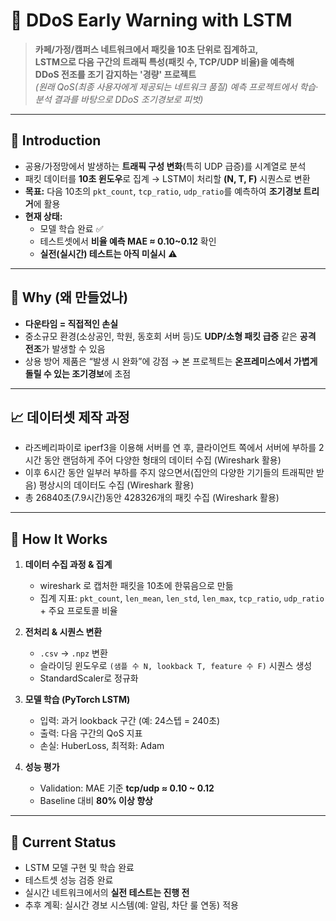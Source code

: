 # 📡 DDoS Early Warning with LSTM

> **카페/가정/캠퍼스 네트워크에서 패킷을 10초 단위로 집계하고,  
> LSTM으로 다음 구간의 트래픽 특성(패킷 수, TCP/UDP 비율)을 예측해  
> DDoS 전조를 조기 감지하는 '경량' 프로젝트**  
> *(원래 QoS(최종 사용자에게 제공되는 네트워크 품질) 예측 프로젝트에서 학습·분석 결과를 바탕으로 DDoS 조기경보로 피벗)*

---

## 🔎 Introduction
- 공용/가정망에서 발생하는 **트래픽 구성 변화**(특히 UDP 급증)를 시계열로 분석
- 패킷 데이터를 **10초 윈도우**로 집계 → LSTM이 처리할 **(N, T, F)** 시퀀스로 변환
- **목표:** 다음 10초의 `pkt_count`, `tcp_ratio`, `udp_ratio`를 예측하여 **조기경보 트리거**에 활용
- **현재 상태:**  
  - 모델 학습 완료 ✅  
  - 테스트셋에서 **비율 예측 MAE ≈ 0.10~0.12** 확인  
  - **실전(실시간) 테스트는 아직 미실시** ⚠️

---

## 🎯 Why (왜 만들었나)
- **다운타임 = 직접적인 손실**  
- 중소규모 환경(소상공인, 학원, 동호회 서버 등)도 **UDP/소형 패킷 급증** 같은 **공격 전조**가 발생할 수 있음  
- 상용 방어 제품은 “발생 시 완화”에 강점 → 본 프로젝트는 **온프레미스에서 가볍게 돌릴 수 있는 조기경보**에 초점

---

## 📈 데이터셋 제작 과정
- 라즈베리파이로 iperf3을 이용해 서버를 연 후, 클라이언트 쪽에서 서버에 부하를 2시간 동안 랜덤하게 주어 다양한 형태의 데이터 수집 (Wireshark 활용)
- 이후 6시간 동안 일부러 부하를 주지 않으면서(집안의 다양한 기기들의 트래픽만 받음) 평상시의 데이터도 수집 (Wireshark 활용)
- 총 26840초(7.9시간)동안 428326개의 패킷 수집 (Wireshark 활용)

---

## 🧱 How It Works
1. **데이터 수집 과정 & 집계**
   - wireshark 로 캡처한 패킷을 10초에 한묶음으로 만듦
   - 집계 지표: `pkt_count`, `len_mean`, `len_std`, `len_max`, `tcp_ratio`, `udp_ratio` + 주요 프로토콜 비율  

3. **전처리 & 시퀀스 변환**  
   - `.csv` → `.npz` 변환  
   - 슬라이딩 윈도우로 `(샘플 수 N, lookback T, feature 수 F)` 시퀀스 생성  
   - StandardScaler로 정규화  

4. **모델 학습 (PyTorch LSTM)**  
   - 입력: 과거 lookback 구간 (예: 24스텝 = 240초)  
   - 출력: 다음 구간의 QoS 지표  
   - 손실: HuberLoss, 최적화: Adam  

5. **성능 평가**  
   - Validation: MAE 기준 **tcp/udp ≈ 0.10 ~ 0.12**  
   - Baseline 대비 **80% 이상 향상**  

---

## 🚧 Current Status
- LSTM 모델 구현 및 학습 완료  
- 테스트셋 성능 검증 완료  
- 실시간 네트워크에서의 **실전 테스트는 진행 전**  
- 추후 계획: 실시간 경보 시스템(예: 알림, 차단 룰 연동) 적용
